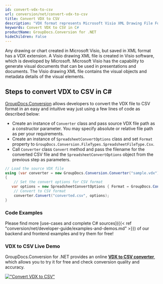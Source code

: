 ```yaml
---
id: convert-vdx-to-csv
url: conversion/net/convert-vdx-to-csv
title: Convert VDX to CSV
description: "VDX format represents Microsoft Visio XML Drawing File Format with .vdx extension. Learn how to convert VDX to CSV file programmatically in C# language using GroupDocs.Conversion for .NET library."
keywords: Convert VDX to CSV in C#
productName: GroupDocs.Conversion for .NET
hideChildren: False
---
```


Any drawing or chart created in Microsoft Visio, but saved in XML format has a VDX extension. A Visio drawing XML file is created in Visio software, which is developed by Microsoft. Microsoft Visio has the capability to generate visual documents that can be used in presentations and documents. The Visio drawing XML file contains the visual objects and metadata details of the visual elements.

## Steps to convert VDX to CSV in C#

[GroupDocs.Conversion](https://products.groupdocs.com/conversion/net) allows developers to convert the VDX file to CSV format in an easy and intuitive way just using a few lines of code as described below:

* Create an instance of `Converter` class and pass source VDX file path as a constructor parameter. You may specify absolute or relative file path as per your requirements. 
* Create an instance of `SpreadsheetConvertOptions` class and set `Format` property to `GroupDocs.Conversion.FileTypes.SpreadsheetFileType.Csv`.
* Call `Converter` class `Convert` method and pass the filename for the converted CSV file and the `SpreadsheetConvertOptions` object from the previous step as parameters.

```csharp
// Load the source VDX file
using (var converter = new GroupDocs.Conversion.Converter("sample.vdx"))
{
    // Set the convert options for CSV format
   var options = new SpreadsheetConvertOptions { Format = GroupDocs.Conversion.FileTypes.SpreadsheetFileType.Csv };
    // Convert to CSV format
    converter.Convert("converted.csv", options);
}
```

### Code Examples

Please find more [use-cases and complete C# sources]({{< ref "conversion/net/developer-guide/examples-and-demos.md" >}}) of our backend and frontend examples and try them for free!

### VDX to CSV Live Demo

GroupDocs.Conversion for .NET provides an online [**VDX to CSV converter**](https://products.groupdocs.app/conversion/vdx-to-csv), which allows you to try it for free and check conversion quality and accuracy.

[!["Convert VDX to CSV"](conversion/net/images/convert-to-csv/convert-vdx-to-csv.png)](https://products.groupdocs.app/conversion/vdx-to-csv)